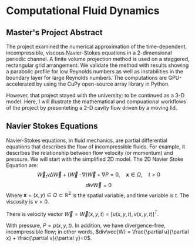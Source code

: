 # Computational Fluid Dynamics
## Master's Project Abstract
The project examined the numerical approximation of the time-dependent, incompressible, viscous Navier-Stokes equations in a 2-dimensional periodic channel. A finite volume projection method is used on a staggered, rectangular grid arrangement. We validate the method with results showing a parabolic profile for low Reynolds numbers as well as instabilities in the boundary layer for large Reynolds numbers. The computations are GPU-accelerated by using the CuPy open-source array library in Python.  

However, that project stayed with the university; to be continued as a 3-D model. Here, I will illustrate the mathematical and compuational workflows of the project by presenteting a 2-D cavity flow driven by a moving lid. 
## Navier Stokes Equations
Navier-Stokes equations, in fluid mechanics, are partial differential equations that describes the flow of incompressible fluids. For example, it describes the relationship between flow velocity (or momentum) and pressure. We will start with the simplified 2D model. The 2D Navier Stoke Equation are:
$$\vec{W}_{t} \nu\Delta\vec{W}+\left(\vec{W}\cdot\nabla\right)\vec{W}+\nabla P =0, \quad\mathbf{x}\in\Omega,\quad t>0$$
$$div \vec{W} = 0$$
Where $\mathbf{x}=\left(x,y\right)\in\Omega\subset\mathbb{R}^{2}$ is the spatial variable; and time variable is $t$. The viscosity is  $\nu>0$. 

There is velocity vector $\vec{W}=\vec{W}\left(x,y,t\right)=\left[u\left(x,y,t\right),v\left(x,y,t\right)\right]^{T}$.

With pressure, $P=p\left(x,y,t\right)$. In addition, we have divergence-free, incompressible flow; in other words, $div\vec{W} = \frac{\partial u}{\partial x} + \frac{\partial v}{\partial y}=0$. 


